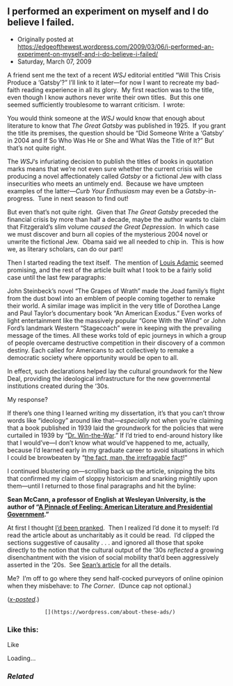 ## I performed an experiment on myself and I do believe I failed.

 * Originally posted at https://edgeofthewest.wordpress.com/2009/03/06/i-performed-an-experiment-on-myself-and-i-do-believe-i-failed/
 * Saturday, March 07, 2009

A friend sent me the text of a recent _WSJ_ editorial entitled “Will This Crisis Produce a ‘Gatsby’?” I’ll link to it later—for now I want to recreate my bad-faith reading experience in all its glory.  My first reaction was to the title, even though I know authors never write their own titles.  But this one seemed sufficiently troublesome to warrant criticism.  I wrote:

You would think someone at the _WSJ_ would know that enough about literature to know that _The Great Gatsby_ was published in 1925.  If you grant the title its premises, the question should be “Did Someone Write a ‘Gatsby’ in 2004 and If So Who Was He or She and What Was the Title of It?” But that’s not quite right.

The _WSJ_‘s infuriating decision to publish the titles of books in quotation marks means that we’re not even sure whether the current crisis will be producing a novel affectionately called _Gatsby_ or a fictional Jew with class insecurities who meets an untimely end.  Because we have umpteen examples of the latter—_Curb Your Enthusiasm_ may even be a _Gatsby_-in-progress.  Tune in next season to find out!

But even that’s not quite right.  Given that _The Great Gatsby_ preceded the financial crisis by more than half a decade, maybe the author wants to claim that Fitzgerald’s slim volume _caused the Great Depression_.  In which case we must discover and burn all copies of the mysterious 2004 novel or unwrite the fictional Jew.  Obama said we all needed to chip in.  This is how we, as literary scholars, can do our part!

Then I started reading the text itself.  The mention of [Louis Adamic](http://en.wikipedia.org/wiki/Louis\_Adamic) seemed promising, and the rest of the article built what I took to be a fairly solid case until the last few paragraphs:

John Steinbeck’s novel “The Grapes of Wrath” made the Joad family’s flight from the dust bowl into an emblem of people coming together to remake their world. A similar image was implicit in the very title of Dorothea Lange and Paul Taylor’s documentary book “An American Exodus.” Even works of light entertainment like the massively popular “Gone With the Wind” or John Ford’s landmark Western “Stagecoach” were in keeping with the prevailing message of the times. All these works told of epic journeys in which a group of people overcame destructive competition in their discovery of a common destiny. Each called for Americans to act collectively to remake a democratic society where opportunity would be open to all.

In effect, such declarations helped lay the cultural groundwork for the New Deal, providing the ideological infrastructure for the new governmental institutions created during the ‘30s.

My response?

If there’s one thing I learned writing my dissertation, it’s that you can’t throw words like “ideology” around like that—_especially_ not when you’re claiming that a book published in 1939 laid the groundwork for the policies that were curtailed in 1939 by “[Dr. Win-the-War](http://books.google.com/books?id=BtSU6ZaCbzMC&pg=PA126&dq=%!d(MISSING)r.+new+deal%!&(MISSING)ei=6MGxSaKPBYOQlQSFje1Q&client=firefox-a#PPA126,M1).” If I’d tried to end-around history like that I would’ve—I don’t know what would’ve happened to me, actually, because I’d learned early in my graduate career to avoid situations in which I could be browbeaten by “[the fact, man, the irrefragable fact](http://books.google.com/books?id=G9lbz7CzwzoC&pg=PA15&lpg=PA15&dq=%!i(MISSING)rrefragable+fact%!&(MISSING)source=bl&ots=WCBVZuwGR7&sig=TbZRkRcUGnS7yf1sbGQyUwaijqA&hl=en&ei=bcOxSaz-M4mGsQPm\_YmKAQ&sa=X&oi=book\_result&resnum=1&ct=result)!”

I continued blustering on—scrolling back up the article, snipping the bits that confirmed my claim of sloppy historicism and snarking mightily upon them—until I returned to those final paragraphs and hit the byline:

**Sean McCann, a professor of English at Wesleyan University, is the author of “[A Pinnacle of Feeling: American Literature and Presidential Government](http://www.amazon.com/exec/obidos/ASIN/0691136955/diesekoschmar-20).”**

At first I thought [I’d been pranked](http://attackerman.firedoglake.com/2009/03/05/human-remains/).  Then I realized I’d done it to myself: I’d read the article about as uncharitably as it could be read.  I’d clipped the sections suggestive of causality . . . and ignored all those that spoke directly to the notion that the cultural output of the ‘30s _reflected_ a growing disenchantment with the vision of social mobility that’d been aggressively asserted in the ‘20s.  See [Sean’s article](http://online.wsj.com/article/SB123517583815437521.html) for all the details.

Me?  I’m off to go where they send half-cocked purveyors of online opinion when they misbehave: to _The Corner_.  (Dunce cap not optional.)

([_x-posted_](http://acephalous.typepad.com/acephalous/2009/03/i-performed-an-experiment-on-myself-and-i-do-believe-i-failed.html).)

		

			

				[](https://wordpress.com/about-these-ads/)
				

					
				

			

		

### Like this:


Like

 
Loading...


[]()

### _Related_


